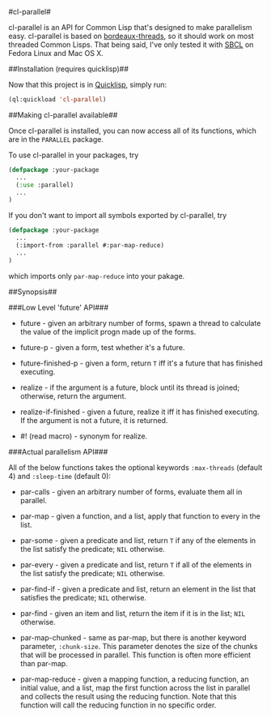 #cl-parallel#

cl-parallel is an API for Common Lisp that's designed to make
parallelism easy.  cl-parallel is based on [bordeaux-threads][bt], so
it should work on most threaded Common Lisps. That being said, I've
only tested it with [SBCL][sbcl] on Fedora Linux and Mac OS X.

##Installation (requires quicklisp)##

Now that this project is in [Quicklisp][ql], simply run:
```lisp
(ql:quickload 'cl-parallel)
```

##Making cl-parallel available##

Once cl-parallel is installed, you can now access all of its
functions, which are in the `PARALLEL` package.

To use cl-parallel in your packages, try

```lisp
(defpackage :your-package
  ...
  (:use :parallel)
  ...
)
```

If you don't want to import all symbols exported by cl-parallel, try

```lisp
(defpackage :your-package
  ...
  (:import-from :parallel #:par-map-reduce)
  ...
)
```

which imports only `par-map-reduce` into your pakage.

##Synopsis##

###Low Level 'future' API###

* future - given an arbitrary number of forms, spawn a thread to calculate
the value of the implicit progn made up of the forms.

* future-p - given a form, test whether it's a future.

* future-finished-p - given a form, return `T` iff it's a future that has
finished executing.

* realize - if the argument is a future, block until its thread is
joined; otherwise, return the argument.

* realize-if-finished - given a future, realize it iff it has finished
executing.  If the argument is not a future, it is returned.

* \#! (read macro) - synonym for realize.

###Actual parallelism API###

All of the below functions takes the optional keywords `:max-threads` (default 4)
and `:sleep-time` (default 0):

* par-calls - given an arbitrary number of forms, evaluate them all in
parallel.

* par-map - given a function, and a list, apply that function to every
in the list.

* par-some - given a predicate and list, return `T` if any of the
elements in the list satisfy the predicate; `NIL` otherwise.

* par-every - given a predicate and list, return `T` if all of the
elements in the list satisfy the predicate; `NIL` otherwise.

* par-find-if - given a predicate and list, return an element in
the list that satisfies the predicate; `NIL` otherwise.

* par-find - given an item and list, return the item if it is in
the list; `NIL` otherwise.

* par-map-chunked - same as par-map, but there is another keyword
parameter, `:chunk-size`. This parameter denotes the size of the
chunks that will be processed in parallel. This function is often more
efficient than par-map.

* par-map-reduce - given a mapping function, a reducing function, an initial
value, and a list, map the first function across the list in parallel and
collects the result using the reducing function. Note that this function will
call the reducing function in no specific order.

[bt]: http://common-lisp.net/project/bordeaux-threads/ "Bordeaux Threads"
[sbcl]: http://www.sbcl.org/ "Steel Bank Common Lisp"
[ql]: http://www.quicklisp.org/ "Quicklisp"
